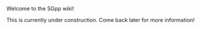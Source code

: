 Welcome to the SGpp wiki!

This is currently under construction. Come back later for more information!

